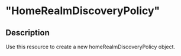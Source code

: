 # "HomeRealmDiscoveryPolicy"

## Description

Use this resource to create a new homeRealmDiscoveryPolicy object.
